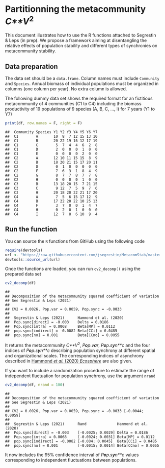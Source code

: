 Partitionning the metacommunity *C**V*<sup>2</sup>
================

This document illustrates how to use the R functions attached to
Segrestin & Leps (in prep). We propose a framework aiming at
disentangling the relative effects of population stability and different
types of synchronies on metacommunity stability.

## Data preparation

The data set should be a `data.frame`. Column names must include
`Community` and `Species`. Annual biomass of individual populations must
be organized in columns (one column per year). No extra column is
allowed.

The following dummy data set shows the required format for an fictitious
metacommunity of 4 communities (C1 to C4) including the biomass
productivity of 19 populations of 9 species (A, B, C, …, I) for 7 years
(Y1 to Y7)

``` r
print(df, row.names = F, right = F)
```

    ##  Community Species Y1 Y2 Y3 Y4 Y5 Y6 Y7
    ##  C1        A       10  8  7 12 15 13 10
    ##  C1        B       20 22 19 16 12 17 19
    ##  C1        C        5  7  4  4  6  2  8
    ##  C1        D        2  0  0  0  1  0  0
    ##  C1        E        0  0  0  0  2  0  0
    ##  C2        A       12 10 11 15 15  8  9
    ##  C2        B       18 20 21 15 17 20 11
    ##  C2        D        0  1  0  0  0  0  0
    ##  C2        F        7  6  3  1  8  4  9
    ##  C2        G        8  7  7  8  7  7  8
    ##  C2        H        0  0  0  0  1  0  0
    ##  C3        B       13 18 20 15  7 21 15
    ##  C3        C        9 12  7  5  9  7  6
    ##  C3        H       20 18 20 22 21 17 20
    ##  C4        A        7  5  6 15 17 12  9
    ##  C4        B       17 22 20 22 10 25 13
    ##  C4        F        3  7  0  0  1  4  7
    ##  C4        H        0  2  0  1  0  0  0
    ##  C4        I       12  7  8  6 10  9  4

## Run the function

You can source the `R` functions from GitHub using the following code

``` r
require(devtools)
url <- "https://raw.githubusercontent.com/jsegrestin/MetacomStab/master/R/functions.R"
devtools::source_url(url)
```

Once the functions are loaded, you can run `cv2_decomp()` using the
prepared data set

``` r
cv2_decomp(df)
```

    ## 
    ## Decomposition of the metacommunity squared coefficient of variation
    ## See Segrestin & Leps (2021)
    ## 
    ## CV2 = 0.0026, Pop.var = 0.0059, Pop.sync = -0.0033
    ## 
    ##  Segrestin & Leps (2021)      Hammond et al. (2020)
    ##  Pop.sync[direct] = -0.003    Delta = 0.0186       
    ##  Pop.sync[intra] = 0.0068     Beta[MP] = 0.0112    
    ##  pop.sync[indirect] = -0.0082 Beta[CCi] = 0.0485   
    ##  pop.sync[no] = 0.001         Beta[CCno] = 0.0055

It returns the metacommunity *C**V*<sup>2</sup>, *P**o**p*.*v**a**r*,
*P**o**p*.*s**y**n**c* and the four indices of *P**o**p*.*s**y**n**c*
describing population synchrony at different spatial and organizational
scales. The corresponding indices of asynchrony described in [Hammond
*et al.* (2020) *Ecosphere*](https://www.doi.org/10.1002/ecs2.3078%5D)
are also given.

If you want to include a randomization procedure to estimate the range
of independent fluctuation for population synchrony, use the argument
`nrand`

``` r
cv2_decomp(df, nrand = 100)
```

    ## 
    ## Decomposition of the metacommunity squared coefficient of variation
    ## See Segrestin & Leps (2021)
    ## 
    ## CV2 = 0.0026, Pop.var = 0.0059, Pop.sync = -0.0033 [-0.0044; 0.0059]
    ## 
    ##  Segrestin & Leps (2021)      Rand              Hammond et al. (2020)
    ##  Pop.sync[direct] = -0.003    [-0.0025; 0.0029] Delta = 0.0186       
    ##  Pop.sync[intra] = 0.0068     [-0.0024; 0.0031] Beta[MP] = 0.0112    
    ##  pop.sync[indirect] = -0.0082 [-0.004; 0.0045]  Beta[CCi] = 0.0485   
    ##  pop.sync[no] = 0.001         [-0.0015; 0.0014] Beta[CCno] = 0.0055

It now includes the 95% confidence interval of *P**o**p*.*s**y**n**c*
values corresponding to independent fluctuations between populations.
